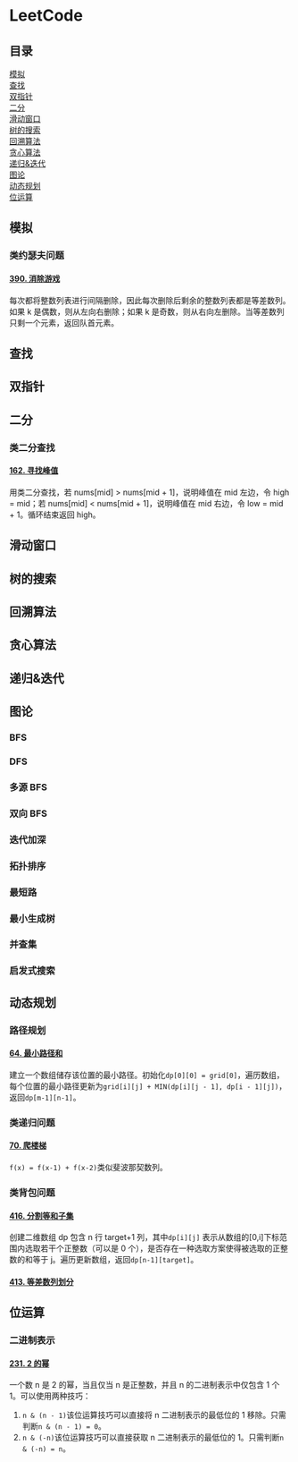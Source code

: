 # LeetCode

## 目录

[模拟](#模拟)  
[查找](#查找)  
[双指针](#双指针)  
[二分](#二分)  
[滑动窗口](#滑动窗口)  
[树的搜索](#树的搜索)  
[回溯算法](#回溯算法)  
[贪心算法](#贪心算法)  
[递归&迭代](#递归迭代)  
[图论](#图论)  
[动态规划](#动态规划)  
[位运算](#位运算)

## 模拟

### 类约瑟夫问题

#### [390. 消除游戏](https://leetcode.cn/problems/elimination-game/description/)

每次都将整数列表进行间隔删除，因此每次删除后剩余的整数列表都是等差数列。如果 k 是偶数，则从左向右删除；如果 k 是奇数，则从右向左删除。当等差数列只剩一个元素，返回队首元素。

## 查找

## 双指针

## 二分

### 类二分查找

#### [162. 寻找峰值](https://leetcode.cn/problems/find-peak-element/description/)

用类二分查找，若 nums[mid] > nums[mid + 1]，说明峰值在 mid 左边，令 high = mid；若 nums[mid] < nums[mid + 1]，说明峰值在 mid 右边，令 low = mid + 1。循环结束返回 high。

## 滑动窗口

## 树的搜索

## 回溯算法

## 贪心算法

## 递归&迭代

## 图论

### BFS

### DFS

### 多源 BFS

### 双向 BFS

### 迭代加深

### 拓扑排序

### 最短路

### 最小生成树

### 并查集

### 启发式搜索

## 动态规划

### 路径规划

#### [64. 最小路径和](https://leetcode.cn/problems/minimum-path-sum/description/)

建立一个数组储存该位置的最小路径。初始化`dp[0][0] = grid[0]`，遍历数组，每个位置的最小路径更新为`grid[i][j] + MIN(dp[i][j - 1], dp[i - 1][j])`，返回`dp[m-1][n-1]`。

### 类递归问题

#### [70. 爬楼梯](https://leetcode.cn/problems/climbing-stairs/description/)

`f(x) = f(x-1) + f(x-2)`类似斐波那契数列。

### 类背包问题

#### [416. 分割等和子集](https://leetcode.cn/problems/partition-equal-subset-sum/description/)

创建二维数组 dp 包含 n 行 target+1 列，其中`dp[i][j]` 表示从数组的[0,i]下标范围内选取若干个正整数（可以是 0 个），是否存在一种选取方案使得被选取的正整数的和等于 j。遍历更新数组，返回`dp[n-1][target]`。

#### [413. 等差数列划分](https://leetcode.cn/problems/arithmetic-slices/description/)

## 位运算

### 二进制表示

#### [231. 2 的幂](https://leetcode.cn/problems/power-of-two/description/)

一个数 n 是 2 的幂，当且仅当 n 是正整数，并且 n 的二进制表示中仅包含 1 个 1。可以使用两种技巧：

1. `n & (n - 1)`该位运算技巧可以直接将 n 二进制表示的最低位的 1 移除。只需判断`n & (n - 1) = 0`。
2. `n & (-n)`该位运算技巧可以直接获取 n 二进制表示的最低位的 1。只需判断`n & (-n) = n`。
